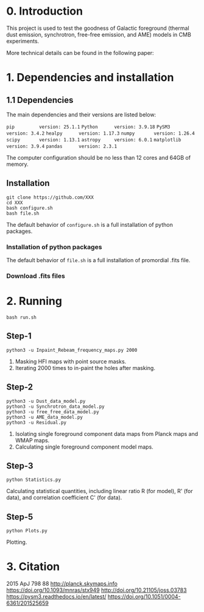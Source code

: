 # 0. Introduction
This project is used to test the goodness of Galactic foreground (thermal dust emission, synchrotron, free-free emission, and AME) models in CMB experiments. 

More technical details can be found in the following paper: 

# 1. Dependencies and installation
## 1.1 Dependencies
The main dependencies and their versions are listed below: 

`pip         version: 25.1.1`
`Python      version: 3.9.18`
`PySM3       version: 3.4.2`
`healpy      version: 1.17.3`
`numpy       version: 1.26.4`
`scipy       version: 1.13.1`
`astropy     version: 6.0.1`
`matplotlib  version: 3.9.4`
`pandas      version: 2.3.1`

The computer configuration should be no less than 12 cores and 64GB of memory. 

## Installation

```
git clone https://github.com/XXX
cd XXX
bash configure.sh
bash file.sh
```

The default behavior of `configure.sh` is a full installation of python packages. 

### Installation of python packages


The default behavior of `file.sh` is a full installation of promordial .fits file. 
 
### Download .fits files 

# 2. Running
```
bash run.sh
```
## Step-1
```
python3 -u Inpaint_Rebeam_frequency_maps.py 2000
```

1. Masking HFI maps with point source masks. 
2. Iterating 2000 times to in-paint the holes after masking. 

## Step-2
```
python3 -u Dust_data_model.py
python3 -u Synchrotron_data_model.py
python3 -u free_free_data_model.py
python3 -u AME_data_model.py
python3 -u Residual.py

```
1. Isolating single foreground component data maps from Planck maps and WMAP maps. 
2. Calculating single foreground component model maps. 

## Step-3
```
python Statistics.py
```
Calculating statistical quantities, including linear ratio R (for model), R' (for data), and correlation coefficient C' (for data). 

## Step-5
```
python Plots.py
```
Plotting. 

# 3. Citation

2015 ApJ 798 88
http://planck.skymaps.info
https://doi.org/10.1093/mnras/stx949
http://doi.org/10.21105/joss.03783
https://pysm3.readthedocs.io/en/latest/
https://doi.org/10.1051/0004-6361/201525659
